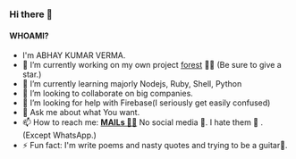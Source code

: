 ### Hi there 👋

#### WHOAMI?

- I'm ABHAY KUMAR VERMA.
- 🔭 I’m currently working on my own project [forest](https://github.com/darkRaspberry/Forest) 🌳🌲 (Be sure to give a star.)
- 🌱 I’m currently learning majorly Nodejs, Ruby, Shell, Python
- 👯 I’m looking to collaborate on big companies.
- 🤔 I’m looking for help with Firebase(I seriously get easily confused)
- 💬 Ask me about what You want.
- 📫 How to reach me: **[MAILs 📩📧](mailto:insidedarkpit@gmail.com?subject=I%20wanna%20know%20about%20...&body=%0D%0A%0D%0A%0D%0A%0D%0A%23%23%23%23%23%23%23%23%23%23%0D%0AType%20above%20this%20lines.%0D%0APLZctqIDGksqejjwZDoUuwgBrjMDFHtrFrQrRONYvJIKWXppr%0D%0A%0D%0AWhat%20is%20this%3F%0D%0A%0D%0AThis%20above%20text%20is%20just%20static%20text%20to%20reduce%20spam.%0D%0AThanks.)** No social media 💬. I hate them 🤬 . (Except WhatsApp.)
- ⚡ Fun fact: I'm write poems and nasty quotes and trying to be a guitar🎸.
